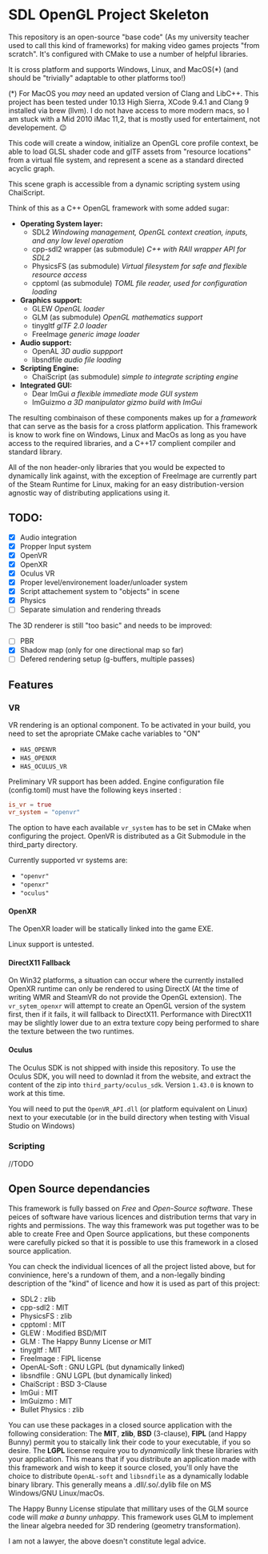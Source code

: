 # SDL OpenGL Project Skeleton

This repository is an open-source "base code" (As my university teacher used to call this kind of frameworks) for making video games projects "from scratch".
It's configured with CMake to use a number of helpful libraries.

It is cross platform and supports Windows, Linux, and MacOS(*) (and should be "trivially" adaptable
to other platforms too!)

(*) For MacOS you *may* need an updated version of Clang and LibC++. This project has been tested under 10.13 High Sierra, XCode 9.4.1 and Clang 9 installed via brew (llvm). 
I do not have access to more modern macs, so I am stuck with a Mid 2010 iMac 11,2, that is mostly used for entertaiment, not developement. :wink:

This code will create a window, initialize an OpenGL core profile context,
be able to load GLSL shader code and glTF assets from "resource locations"
from a virtual file system, and represent a scene as a standard directed acyclic graph.

This scene graph is accessible from a dynamic scripting system using ChaiScript.

Think of this as a C++ OpenGL framework with some added sugar:

 - **Operating System layer:**
   - SDL2 *Windowing management, OpenGL context creation, inputs, and any low level operation*
   - cpp-sdl2 wrapper (as submodule) *C++ with RAII wrapper API for SDL2*
   - PhysicsFS (as submodule) *Virtual filesystem for safe and flexible resource access*
   - cpptoml (as submodule) *TOML file reader, used for configuration loading*
 - **Graphics support:**
   - GLEW *OpenGL loader*
   - GLM (as submodule) *OpenGL mathematics support*
   - tinygltf *glTF 2.0 loader*
   - FreeImage *generic image loader*
 - **Audio support:**
   - OpenAL *3D audio suppport*
   - libsndfile *audio file loading*
 - **Scripting Engine:**
   - ChaiScript (as submodule) *simple to integrate scripting engine*
 - **Integrated GUI:**
   - Dear ImGui *a flexible immediate mode GUI system*
   - ImGuizmo *a 3D manipulator gizmo build with ImGui*

The resulting combinaison of these components makes up for a *framework* that can serve as the
basis for a cross platform application. This framework is know to work fine on Windows, Linux
and MacOs as long as you have access to the required libraries, and a C++17 complient compiler
and standard library.

All of the non header-only libraries that you would be expected to dynamically link against,
with the exception of FreeImage are currently part of the Steam Runtime for Linux, making for
an easy distribution-version agnostic way of distributing applications using it.

## TODO: 
 - [x] Audio integration
 - [x] Propper Input system
 - [x] OpenVR
 - [x] OpenXR
 - [x] Oculus VR
 - [x] Proper level/environement loader/unloader system
 - [x] Script attachement system to "objects" in scene
 - [x] Physics
 - [ ] Separate simulation and rendering threads

 The 3D renderer is still "too basic" and needs to be improved:
 - [ ] PBR
 - [x] Shadow map (only for one directional map so far)
 - [ ] Defered rendering setup (g-buffers, multiple passes)

## Features

### VR

VR rendering is an optional component. To be activated in your build, you need to set the apropriate CMake cache variables to "ON"

 - `HAS_OPENVR`
 - `HAS_OPENXR`
 - `HAS_OCULUS_VR`

Preliminary VR support has been added. Engine configuration file (config.toml) must have the following keys inserted : 

```toml
is_vr = true
vr_system = "openvr"
```

The option to have each available `vr_system` has to be set in CMake when configuring the project. OpenVR is distributed
as a Git Submodule in the third_party directory. 

Currently supported vr systems are:
 - `"openvr"`
 - `"openxr"`
 - `"oculus"`

#### OpenXR

The OpenXR loader will be statically linked into the game EXE.

Linux support is untested.

#### DirectX11 Fallback

On Win32 platforms, a situation can occur where the currently installed OpenXR runtime can only be rendered to using DirectX 
(At the time of writing WMR and SteamVR do not provide the OpenGL extension). The `vr_sytem_openxr` will attempt to create an
OpenGL version of the system first, then if it fails, it will fallback to DirectX11. Performance with DirectX11 may be slightly
lower due to an extra texture copy being performed to share the texture between the two runtimes.

#### Oculus

The Oculus SDK is not shipped with inside this repository. To use the Oculus SDK, you will need to downlad it from the website, and extract the content of the zip into `third_party/oculus_sdk`. 
Version `1.43.0` is known to work at this time.

You will need to put the `OpenVR_API.dll` (or platform equivalent on Linux) next to your executable (or in the build directory when testing with Visual Studio on Windows)

### Scripting

//TODO

## Open Source dependancies

This framework is fully bassed on *Free* and *Open-Source software*.  These peices of software
have various licences and distribution terms that vary in rights and permissions.
The way this framework was put together was to be able to create Free and Open Source 
applications, but these components were carefully picked so that it is possible to use this
framework in a closed source application.

You can check the individual licences of all the project listed above, but for convinience,
here's a rundown of them, and a non-legally binding description of the "kind" of licence and
how it is used as part of this project:

 - SDL2 : zlib
 - cpp-sdl2 : MIT
 - PhysicsFS : zlib
 - cpptoml : MIT
 - GLEW : Modified BSD/MIT
 - GLM : The Happy Bunny License *or* MIT
 - tinygltf : MIT
 - FreeImage : FIPL license
 - OpenAL-Soft : GNU LGPL (but dynamically linked)
 - libsndfile : GNU LGPL (but dynamically linked)
 - ChaiScript : BSD 3-Clause
 - ImGui : MIT
 - ImGuizmo : MIT
 - Bullet Physics : zlib

You can use these packages in a closed source application with the following consideration:
The **MIT**, **zlib**, **BSD** (3-clause), **FIPL** (and Happy Bunny) permit you to staically 
link their code to your executable, if you so desire. The **LGPL** license require you to *dynamically* 
link these libraries with your application. This means that if you distribute an application made 
with this framework and wish to keep it source closed, you'll only have the choice to distribute
`OpenAL-soft` and `libsndfile` as a dynamically lodable binary library. This generally means
a .dll/.so/.dylib file on MS Windows/GNU Linux/macOs.

The Happy Bunny License stipulate that millitary uses of the GLM source code will *make a bunny
unhappy*. This framework uses GLM to implement the linear algebra needed for 3D rendering
(geometry transformation).

I am not a lawyer, the above doesn't constitute legal advice. 
